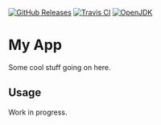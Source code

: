 [![GitHub Releases](https://img.shields.io/github/release/jetbrains/kotlin)](https://github.com/jetbrains/kotlin/releases/)
[![Travis CI](https://img.shields.io/travis/com/jetbrains/pty4j)](https://www.travis-ci.com/github/jetbrains/pty4j/)
[![OpenJDK](https://img.shields.io/badge/jdk-1.8+-informational)](https://openjdk.java.net/projects/jdk8/)

# My App

Some cool stuff going on here.

## Usage

Work in progress.
